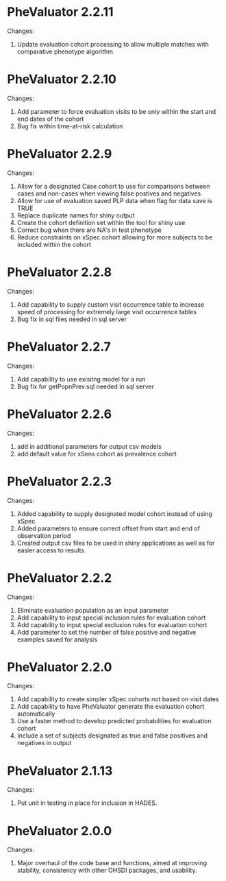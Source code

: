 PheValuator 2.2.11
=================

Changes:
1. Update evaluation cohort processing to allow multiple matches with comparative phenotype algorithm

PheValuator 2.2.10
=================

Changes:
1. Add parameter to force evaluation visits to be only within the start and end dates of the cohort
2. Bug fix within time-at-risk calculation

PheValuator 2.2.9
=================

Changes:
1. Allow for a designated Case cohort to use for comparisons between cases and non-cases when viewing false postives and negatives
2. Allow for use of evaluation saved PLP data when flag for data save is TRUE
3. Replace duplicate names for shiny output
4. Create the cohort definition set within the tool for shiny use
5. Correct bug when there are NA's in test phenotype
6. Reduce constraints on xSpec cohort allowing for more subjects to be included within the cohort

PheValuator 2.2.8
=================

Changes:
1. Add capability to supply custom visit occurrence table to increase speed of processing for extremely large visit occurrence tables
2. Bug fix in sql files needed in sql server

PheValuator 2.2.7
=================

Changes:
1. Add capability to use exisitng model for a run
2. Bug fix for getPopnPrev.sql needed in sql server

PheValuator 2.2.6
=================

Changes:
1. add in additional parameters for output csv models
2. add default value for xSens cohort as prevalence cohort

PheValuator 2.2.3
=================

Changes:

1. Added capability to supply designated model cohort instead of using xSpec
2. Added parameters to ensure correct offset from start and end of observation period
3. Created output csv files to be used in shiny applications as well as for easier access to results

PheValuator 2.2.2
=================

Changes:

1. Eliminate evaluation population as an input parameter
2. Add capability to input special inclusion rules for evaluation cohort
3. Add capability to input special exclusion rules for evaluation cohort
4. Add parameter to set the number of false positive and negative examples saved for analysis



PheValuator 2.2.0
=================

Changes:

1. Add capability to create simpler xSpec cohorts not based on visit dates
2. Add capability to have PheValuator generate the evaluation cohort automatically
3. Use a faster method to develop predicted probabilities for evaluation cohort
4. Include a set of subjects designated as true and false positives and negatives in output

PheValuator 2.1.13
=================

Changes:

1. Put unit in testing in place for inclusion in HADES.

PheValuator 2.0.0
=================

Changes:

1. Major overhaul of the code base and functions, aimed at improving stability, consistency with other OHSDI packages, and usability.
